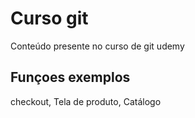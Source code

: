 # Curso git

Conteúdo presente no curso de git udemy

## Funçoes exemplos

checkout, Tela de produto, Catálogo